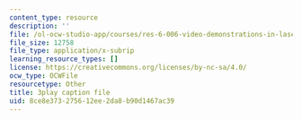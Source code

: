 ```yaml
---
content_type: resource
description: ''
file: /ol-ocw-studio-app/courses/res-6-006-video-demonstrations-in-lasers-and-optics-spring-2008/8ce8e373275612ee2da8b90d1467ac39_RRi4dv9KgCg.srt
file_size: 12758
file_type: application/x-subrip
learning_resource_types: []
license: https://creativecommons.org/licenses/by-nc-sa/4.0/
ocw_type: OCWFile
resourcetype: Other
title: 3play caption file
uid: 8ce8e373-2756-12ee-2da8-b90d1467ac39
---
```

